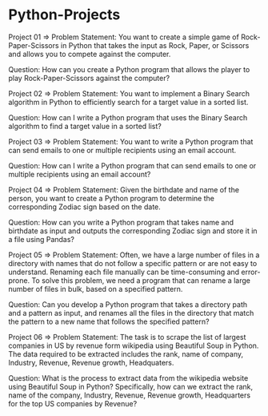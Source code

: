 # Python-Projects

Project 01 => Problem Statement:
You want to create a simple game of Rock-Paper-Scissors in Python that takes the input as Rock, Paper, or Scissors and allows you to compete against the computer.

Question:
How can you create a Python program that allows the player to play Rock-Paper-Scissors against the computer?

Project 02 => Problem Statement:
You want to implement a Binary Search algorithm in Python to efficiently search for a target value in a sorted list.

Question:
How can I write a Python program that uses the Binary Search algorithm to find a target value in a sorted list?

Project 03 => Problem Statement:
You want to write a Python program that can send emails to one or multiple recipients using an email account.

Question:
How can I write a Python program that can send emails to one or multiple recipients using an email account?

Project 04 => Problem Statement:
Given the birthdate and name of the person, you want to create a Python program to determine the corresponding Zodiac sign based on the date.

Question:
How can you write a Python program that takes name and birthdate as input and outputs the corresponding Zodiac sign and store it in a file using Pandas?

Project 05 => Problem Statement:
Often, we have a large number of files in a directory with names that do not follow a specific pattern or are not easy to understand. Renaming each file manually can be time-consuming and error-prone. To solve this problem, we need a program that can rename a large number of files in bulk, based on a specified pattern.

Question:
Can you develop a Python program that takes a directory path and a pattern as input, and renames all the files in the directory that match the pattern to a new name that follows the specified pattern?

Project 06 => Problem Statement:
The task is to scrape the list of largest companies in US by revenue form wikipedia using Beautiful Soup in Python. The data required to be extracted includes the rank, name of company, Industry, Revenue, Revenue growth, Headquaters.

Question:
What is the process to extract data from the wikipedia website using Beautiful Soup in Python? Specifically, how can we extract the rank, name of the company, Industry, Revenue, Revenue growth, Headquarters for the top US companies by Revenue?
